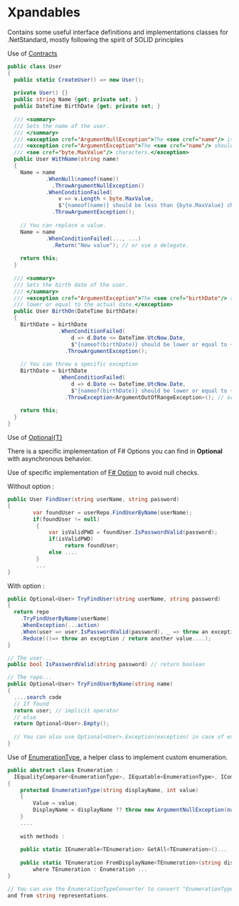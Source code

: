 # Xpandables
Contains some useful interface definitions and implementations classes for .NetStandard, mostly following the spirit of SOLID principles

Use of [Contracts](https://github.com/Francescolis/Xpandables/tree/master/Xpandables.Standards/Contracts)

```C#
public class User
{
  public static CreateUser() => new User();
  
  private User() {}
  public string Name {get; private set; }
  public DateTime BirthDate {get; private set; }
  
  /// <summary>
  /// Sets the name of the user.
  /// </summary>
  /// <exception cref="ArgumentNullException">The <see cref="name"/> is null.</exception>
  /// <exception cref="ArgumentException">The <see cref="name"/> should be less than 
  /// <see cref="byte.MaxValue"/> characters.</exception>
  public User WithName(string name)
  {
    Name = name
            .WhenNull(nameof(name))
              .ThrowArgumentNullException()
            .WhenConditionFailed(
                v => v.Length < byte.MaxValue,
                $"{nameof(name)} should be less than {byte.MaxValue} characters")
              .ThrowArgumentException();
    
    // You can replace a value.
    Name = name
            .WhenConditionFailed(..., ...)
              .Return("New value"); // or use a delegate.
              
    return this;
  }
  
  /// <summary>
  /// Sets the birth date of the user.
  /// </summary>
  /// <exception cref="ArgumentException">The <see cref="birthDate"/> should be 
  /// lower or equal to the actual date.</exception>
  public User BirthOn(DateTime birthDate)
  {
    BirthDate = birthDate
                .WhenConditionFailed(
                    d => d.Date <= DateTime.UtcNow.Date,
                    $"{nameof(birthDate)} should be lower or equal to {DateTime.UtcNow.Date}.")
                  .ThrowArgumentException();
    
    // You can throw a specific exception
    BirthDate = birthDate
                .WhenConditionFailed(
                    d => d.Date <= DateTime.UtcNow.Date,
                    $"{nameof(birthDate)} should be lower or equal to {DateTime.UtcNow.Date}.")
                  .ThrowException<ArgumentOutOfRangeException>(); // or use a delegate.
    
    return this;
  }  
}

```
Use of [Optional{T}](https://github.com/Francescolis/Xpandables/tree/master/Xpandables.Standards/Optionals)

There is a specific implementation of F# Options you can find in **Optional<T>** with asynchronous behavior.

Use of specific implementation of [F# Option](https://docs.microsoft.com/fr-fr/dotnet/fsharp/language-reference/options) to avoid null checks.

Without option :

```C#
public User FindUser(string userName, string password)
{
        var foundUser = userRepo.FindUserByName(userName);
        if(foundUser != null)
         {
             var isValidPWD = foundUser.IsPasswordValid(password);
             if(isValidPWD)
                  return foundUser;
             else ....
         }
         ...
}
```
With option :

```C#
public Optional<User> TryFindUser(string userName, string password)
{
  return repo
    .TryFindUserByName(userName)
    .WhenException(...action)
    .When(user => user.IsPasswordValid(password), _ => throw an exception for example...)
    .Reduce(()=> throw an exception / return another value....);
}

// The user...
public bool IsPasswordValid(string password) // return boolean

// The repo...
public Optional<User> TryFindUserByName(string name)
{
  ....search code
  // If found
  return user; // implicit operator
  // else
  return Optional<User>.Empty();
  
  // You can also use Optional<User>.Exception(exception) in case of exception.
}

```

Use of [EnumerationType](https://github.com/Francescolis/Xpandables/tree/master/Xpandables.Standards/Enumerations),
a helper class to implement custom enumeration.

```C#
public abstract class Enumeration :
  IEqualityComparer<EnumerationType>, IEquatable<EnumerationType>, IComparable<EnumerationType>
{
    protected EnumerationType(string displayName, int value)
    {
        Value = value;
        DisplayName = displayName ?? throw new ArgumentNullException(nameof(displayName));
    }
    ....
    
    with methods :
    
    public static IEnumerable<TEnumeration> GetAll<TEnumeration>()...
    
    public static TEnumeration FromDisplayName<TEnumeration>(string displayName)
        where TEnumeration : Enumeration ...        
}

// You can use the EnumerationTypeConverter to convert "EnumerationType" objects to
and from string representations.

```
